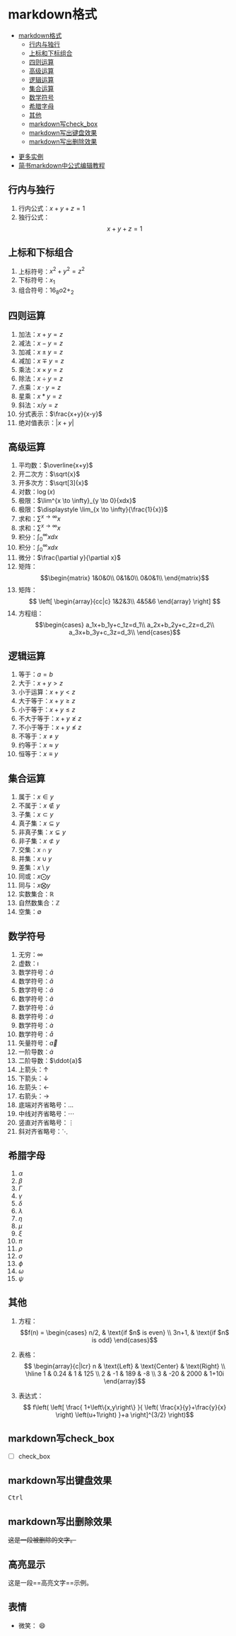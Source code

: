 # markdown格式

<!-- TOC -->

- [markdown格式](#markdown格式)
    - [行内与独行](#行内与独行)
    - [上标和下标组合](#上标和下标组合)
    - [四则运算](#四则运算)
    - [高级运算](#高级运算)
    - [逻辑运算](#逻辑运算)
    - [集合运算](#集合运算)
    - [数学符号](#数学符号)
    - [希腊字母](#希腊字母)
    - [其他](#其他)
    - [markdown写check_box](#markdown写check_box)
    - [markdown写出键盘效果](#markdown写出键盘效果)
    - [markdown写出删除效果](#markdown写出删除效果)

<!-- /TOC -->

- [更多实例](https://math.meta.stackexchange.com/questions/5020/mathjax-basic-tutorial-and-quick-reference?page=1&tab=votes#tab-top)
- [简书markdown中公式编辑教程](https://www.jianshu.com/p/25f0139637b7)

## 行内与独行

1. 行内公式：$x+y+z=1$
2. 独行公式：$$x+y+z=1$$

## 上标和下标组合

1. 上标符号：$x^2+y^2=z^2$
2. 下标符号：$x_1$
3. 组合符号：${16}_{8}o{2+}_{2}$

## 四则运算

1. 加法：$x+y=z$
2. 减法：$x-y=z$
3. 加减：$x \pm y=z$
4. 减加：$x \mp y=z$
5. 乘法：$x \times y=z$
6. 除法：$x \div y=z$
7. 点乘：$x \cdot y=z$
8. 星乘：$x \ast y=z$
9. 斜法：$x / y=z$
10. 分式表示：$\frac{x+y}{x-y}$
11. 绝对值表示：$|x+y|$

## 高级运算

1. 平均数：$\overline{x+y}$
2. 开二次方：$\sqrt{x}$
3. 开多次方：$\sqrt[3]{x}$
4. 对数：$\log(x)$
5. 极限：$\lim^{x \to \infty}_{y \to 0}{xdx}$
6. 极限：$\displaystyle \lim_{x \to \infty}{\frac{1}{x}}$
7. 求和：$\sum^{x \to \infty}{x}$
8. 求和：$\displaystyle \sum^{x \to \infty}{x}$
9. 积分：$\int^{\infty}_{0}{xdx}$
10. 积分：$\displaystyle \int^{\infty}_{0}{xdx}$
11. 微分：$\frac{\partial y}{\partial x}$
12. 矩阵：$$\begin{matrix}
1&0&0\\
0&1&0\\
0&0&1\\
\end{matrix}$$
13. 矩阵：$$ \left[
\begin{array}{cc|c}
  1&2&3\\
  4&5&6
\end{array}
\right] $$
14. 方程组：$$\begin{cases}
a_1x+b_1y+c_1z=d_1\\
a_2x+b_2y+c_2z=d_2\\
a_3x+b_3y+c_3z=d_3\\
\end{cases}$$

## 逻辑运算

1. 等于：$a=b$
2. 大于：$x+y>z$
3. 小于运算：$x+y<z$
4. 大于等于：$x+y \geq z$
5. 小于等于：$x+y \leq z$
6. 不大于等于：$x+y \ngeq z$
7. 不小于等于：$x+y \nleq z$
8. 不等于：$x \neq y$
9. 约等于：$x \approx y$
10. 恒等于：$x \equiv y$

## 集合运算

1. 属于：$x \in y$
2. 不属于：$x \notin y$
3. 子集：$x \subset y$
4. 真子集：$x \subseteq y$
5. 非真子集：$x \subsetneq y$
6. 非子集：$x \not\subset y$
7. 交集：$x \cap y$
8. 并集：$x \cup y$
9. 差集：$x \setminus y$
10. 同或：$x \bigodot y$
11. 同与：$x \bigotimes y$
12. 实数集合：$\mathbb{R}$
13. 自然数集合：$\mathbb{Z}$
14. 空集：$\emptyset$

## 数学符号

1. 无穷：$\infty$
2. 虚数：$\imath$
3. 数学符号：$\hat{a}$
4. 数学符号：$\check{a}$
5. 数学符号：$\breve{a}$
6. 数学符号：$\tilde{a}$
7. 数学符号：$\bar{a}$
8. 数学符号：$\acute{a}$
9. 数学符号：$\grave{a}$
10. 数学符号：$\mathring{a}$
11. 矢量符号：$\vec{a}$
12. 一阶导数：$\dot{a}$
13. 二阶导数：$\ddot{a}$
14. 上箭头：$\uparrow$
15. 下箭头：$\downarrow$
16. 左箭头：$\leftarrow$
17. 右箭头：$\rightarrow$
18. 底端对齐省略号：$\ldots$
19. 中线对齐省略号：$\cdots$
20. 竖直对齐省略号：$\vdots$
21. 斜对齐省略号：$\ddots$

## 希腊字母

1. $\alpha$
2. $\beta$
3. $\Gamma$
4. $\gamma$
5. $\delta$
6. $\lambda$
7. $\eta$
8. $\mu$
9. $\xi$
10. $\pi$
11. $\rho$
12. $\sigma$
13. $\phi$
14. $\omega$
15. $\psi$

## 其他

1. 方程：$$f(n) =
\begin{cases}
n/2,  & \text{if $n$ is even} \\
3n+1, & \text{if $n$ is odd}
\end{cases}$$

2. 表格：$$
\begin{array}{c|lcr}
n & \text{Left} & \text{Center} & \text{Right} \\
\hline
1 & 0.24 & 1 & 125 \\
2 & -1 & 189 & -8 \\
3 & -20 & 2000 & 1+10i
\end{array}$$

3. 表达式：$$
f\left(
   \left[
     \frac{
       1+\left\{x,y\right\}
     }{
       \left(
          \frac{x}{y}+\frac{y}{x}
       \right)
       \left(u+1\right)
     }+a
   \right]^{3/2}
\right)$$

## markdown写check_box

- [ ] check_box

## markdown写出键盘效果

<kbd>Ctrl</kbd>

## markdown写出删除效果

~~这是一段被删除的文字。~~

## 高亮显示

这是一段==高亮文字==示例。

## 表情

- 微笑： :smile:

